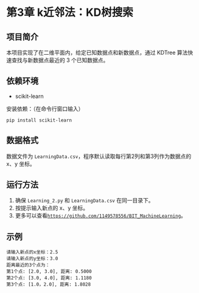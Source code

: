# 第3章 k近邻法：KD树搜索

## 项目简介
本项目实现了在二维平面内，给定已知数据点和新数据点，通过 KDTree 算法快速查找与新数据点最近的 3 个已知数据点。

## 依赖环境
- scikit-learn

安装依赖：（在命令行窗口输入）
```
pip install scikit-learn
```

## 数据格式
数据文件为 `LearningData.csv`，程序默认读取每行第2列和第3列作为数据点的 x、y 坐标。

## 运行方法
1. 确保 `Learning_2.py` 和 `LearningData.csv` 在同一目录下。
2. 按提示输入新点的 x、y 坐标。
3. 更多可以查看[`https://github.com/1149578556/BIT_MachineLearning`](https://github.com/1149578556/BIT_MachineLearning)。

## 示例
```
请输入新点的x坐标：2.5
请输入新点的y坐标：3.0
距离最近的3个点为：
第1个点: [2.0, 3.0], 距离: 0.5000
第2个点: [3.0, 4.0], 距离: 1.1180
第3个点: [1.0，2.0], 距离: 1.8028
```